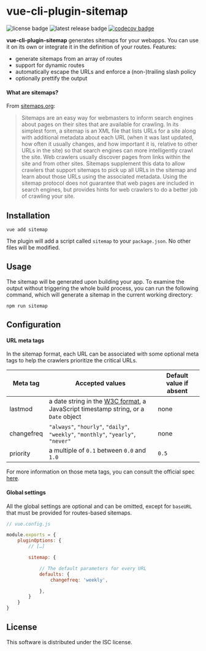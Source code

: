 # vue-cli-plugin-sitemap
![license badge](https://badgen.net/badge/license/ISC/green)
![latest release badge](https://badgen.net/github/release/cheap-glitch/vue-cli-plugin-sitemap?color=green)
[![codecov badge](https://codecov.io/gh/cheap-glitch/vue-cli-plugin-fontawesome/branch/master/graph/badge.svg)](https://codecov.io/gh/cheap-glitch/vue-cli-plugin-fontawesome)

**vue-cli-plugin-sitemap** generates sitemaps  for your webapps. You  can use it
on its own or integrate it in the definition of your routes. Features:
 * generate sitemaps from an array of routes
 * support for dynamic routes
 * automatically escape the URLs and enforce a (non-)trailing slash policy
 * optionally prettify the output

#### What are sitemaps?

From [sitemaps.org](https://www.sitemaps.org):
> Sitemaps are an easy way for webmasters  to inform search engines about pages on
> their sites that are available for crawling.  In its simplest form, a sitemap is
> an XML file that lists URLs for a site along with additional metadata about each
> URL (when it was  last updated, how often it usually  changes, and how important
> it is,  relative to  other URLs  in the site)  so that  search engines  can more
> intelligently crawl  the site.  Web crawlers usually  discover pages  from links
> within the  site and from  other sites. Sitemaps  supplement this data  to allow
> crawlers that  support sitemaps  to pick up  all URLs in  the sitemap  and learn
> about those URLs using the associated  metadata. Using the sitemap protocol does
> not guarantee that web pages are  included in search engines, but provides hints
> for web crawlers to do a better job of crawling your site.

## Installation

```
vue add sitemap
```

The plugin will  add a script called `sitemap` to  your `package.json`. No other
files will be modified.

## Usage

The sitemap  will be  generated upon  building your app.  To examine  the output
without triggering the  whole build process, you can run  the following command,
which will generate a sitemap in the current working directory:
```
npm run sitemap
```

## Configuration

#### URL meta tags

In the sitemap format,  each URL can be associated with  some optional meta tags
to help the crawlers prioritize the critical URLs.

 Meta tag  |                                                   Accepted values                                                         | Default value if absent
---------- | ------------------------------------------------------------------------------------------------------------------------- | -----------------------
lastmod    | a date string in the [W3C format](https://www.w3.org/TR/NOTE-datetime), a JavaScript timestamp string, or a `Date` object | none
changefreq | `"always"`, `"hourly"`, `"daily"`, `"weekly"`, `"monthly"`, `"yearly"`, `"never"`                                         | none
priority   | a multiple of `0.1` between `0.0` and `1.0`                                                                               | `0.5`

For  more information  on those  meta tags,  you can  consult the  official spec
[here](https://www.sitemaps.org/protocol.html#xmlTagDefinitions).

#### Global settings

All the  global settings are optional  and can be omitted,  except for `baseURL`
that must be provided for routes-based sitemaps.

```javascript
// vue.config.js

module.exports = {
	pluginOptions: {
		// […]

		sitemap: {

			// The default parameters for every URL
			defaults: {
				changefreq: 'weekly',

			},
		}
	}
}

```

## License

This software is distributed under the ISC license.
